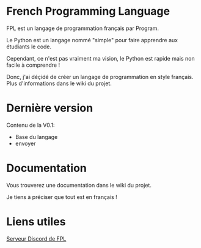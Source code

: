 # French Programming Language

FPL est un langage de programmation français par Program.


Le Python est un langage nommé "simple" pour faire apprendre aux étudiants le code.

Cependant, ce n'est pas vraiment ma vision, le Python est rapide mais non facile à comprendre !

Donc, j'ai déçidé de créer un langage de programmation en style français. Plus d'informations dans le wiki du projet.


# Dernière version

Contenu de la V0.1: 

* Base du langage
* envoyer


# Documentation

Vous trouverez une documentation dans le wiki du projet.

Je tiens à préciser que tout est en français !


# Liens utiles

[Serveur Discord de FPL](https://discord.gg/CkFFgXuKwj)

